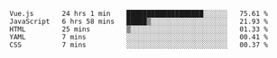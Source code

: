 <!--START_SECTION:waka-->
```text
Vue.js       24 hrs 1 min    ███████████████████░░░░░░   75.61 % 
JavaScript   6 hrs 58 mins   █████▒░░░░░░░░░░░░░░░░░░░   21.93 % 
HTML         25 mins         ▒░░░░░░░░░░░░░░░░░░░░░░░░   01.33 % 
YAML         7 mins          ░░░░░░░░░░░░░░░░░░░░░░░░░   00.41 % 
CSS          7 mins          ░░░░░░░░░░░░░░░░░░░░░░░░░   00.37 % 
```
<!--END_SECTION:waka-->
